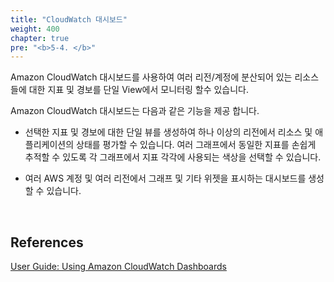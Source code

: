 ```yaml
---
title: "CloudWatch 대시보드"
weight: 400
chapter: true
pre: "<b>5-4. </b>"
---
```


Amazon CloudWatch 대시보드를 사용하여 여러 리전/계정에 분산되어 있는 리소스들에 대한 지표 및 경보를 단일 View에서 모니터링 할수 있습니다.

Amazon CloudWatch 대시보드는 다음과 같은 기능을 제공 합니다.

* 선택한 지표 및 경보에 대한 단일 뷰를 생성하여 하나 이상의 리전에서 리소스 및 애플리케이션의 상태를 평가할 수 있습니다. 여러 그래프에서 동일한 지표를 손쉽게 추적할 수 있도록 각 그래프에서 지표 각각에 사용되는 색상을 선택할 수 있습니다.

* 여러 AWS 계정 및 여러 리전에서 그래프 및 기타 위젯을 표시하는 대시보드를 생성할 수 있습니다. 



&nbsp;

## References

[User Guide: Using Amazon CloudWatch Dashboards](https://docs.aws.amazon.com/AmazonCloudWatch/latest/monitoring/CloudWatch_Dashboards.html)